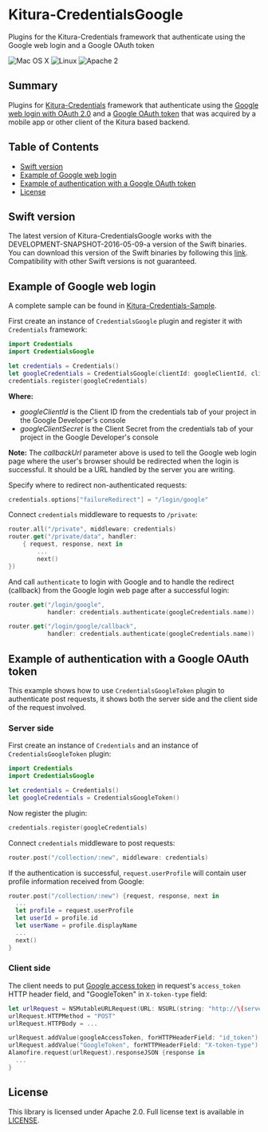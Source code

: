 # Kitura-CredentialsGoogle
Plugins for the Kitura-Credentials framework that authenticate using the Google web login and a Google OAuth token

![Mac OS X](https://img.shields.io/badge/os-Mac%20OS%20X-green.svg?style=flat)
![Linux](https://img.shields.io/badge/os-linux-green.svg?style=flat)
![Apache 2](https://img.shields.io/badge/license-Apache2-blue.svg?style=flat)

## Summary
Plugins for [Kitura-Credentials](https://github.com/IBM-Swift/Kitura-Credentials) framework that authenticate using the [Google web login with OAuth 2.0](https://developers.google.com/youtube/v3/guides/auth/server-side-web-apps) and a [Google OAuth token](https://developers.google.com/identity/protocols/OAuth2) that was acquired by a mobile app or other client of the Kitura based backend.

## Table of Contents
* [Swift version](#swift-version)
* [Example of Google web login](#example-of-google-web-login)
* [Example of authentication with a Google OAuth token](#example-of-authentication-with-a-google-oauth-token)
* [License](#license)

## Swift version
The latest version of Kitura-CredentialsGoogle works with the DEVELOPMENT-SNAPSHOT-2016-05-09-a version of the Swift binaries. You can download this version of the Swift binaries by following this [link](https://swift.org/download/). Compatibility with other Swift versions is not guaranteed.

## Example of Google web login
A complete sample can be found in [Kitura-Credentials-Sample](https://github.com/IBM-Swift/Kitura-Credentials-Sample).
<br>

First create an instance of `CredentialsGoogle` plugin and register it with `Credentials` framework:
```swift
import Credentials
import CredentialsGoogle

let credentials = Credentials()
let googleCredentials = CredentialsGoogle(clientId: googleClientId, clientSecret: googleClientSecret, callbackUrl: serverUrl + "/login/google/callback")
credentials.register(googleCredentials)
```
**Where:**
   - *googleClientId* is the Client ID from the credentials tab of your project in the Google Developer's console
   - *googleClientSecret* is the Client Secret from the credentials tab of your project in the Google Developer's console

**Note:** The *callbackUrl* parameter above is used to tell the Google web login page where the user's browser should be redirected when the login is successful. It should be a URL handled by the server you are writing.

Specify where to redirect non-authenticated requests:
```swift
credentials.options["failureRedirect"] = "/login/google"
```

Connect `credentials` middleware to requests to `/private`:

```swift
router.all("/private", middleware: credentials)
router.get("/private/data", handler:
    { request, response, next in
        ...  
        next()
})
```
And call `authenticate` to login with Google and to handle the redirect (callback) from the Google login web page after a successful login:

```swift
router.get("/login/google",
           handler: credentials.authenticate(googleCredentials.name))

router.get("/login/google/callback",
           handler: credentials.authenticate(googleCredentials.name))
```

## Example of authentication with a Google OAuth token

This example shows how to use `CredentialsGoogleToken` plugin to authenticate post requests, it shows both the server side and the client side of the request involved.

### Server side

First create an instance of `Credentials` and an instance of `CredentialsGoogleToken` plugin:

```swift
import Credentials
import CredentialsGoogle

let credentials = Credentials()
let googleCredentials = CredentialsGoogleToken()
```
Now register the plugin:
```swift
credentials.register(googleCredentials)
```

Connect `credentials` middleware to post requests:

```swift
router.post("/collection/:new", middleware: credentials)
```
If the authentication is successful, `request.userProfile` will contain user profile information received from Google:
```swift
router.post("/collection/:new") {request, response, next in
  ...
  let profile = request.userProfile
  let userId = profile.id
  let userName = profile.displayName
  ...
  next()
}
```

### Client side
The client needs to put [Google access token](https://developers.google.com/identity/protocols/OAuth2) in request's `access_token` HTTP header field, and "GoogleToken" in `X-token-type` field:
```swift
let urlRequest = NSMutableURLRequest(URL: NSURL(string: "http://\(serverUrl)/collection/\(name)"))
urlRequest.HTTPMethod = "POST"
urlRequest.HTTPBody = ...

urlRequest.addValue(googleAccessToken, forHTTPHeaderField: "id_token")
urlRequest.addValue("GoogleToken", forHTTPHeaderField: "X-token-type")     
Alamofire.request(urlRequest).responseJSON {response in
  ...
}

```

## License
This library is licensed under Apache 2.0. Full license text is available in [LICENSE](LICENSE.txt).
